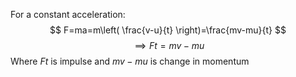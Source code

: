 For a constant acceleration:
$$
F=ma=m\left( \frac{v-u}{t} \right)=\frac{mv-mu}{t}
$$
$$
\implies Ft=mv-mu
$$
Where $Ft$ is impulse and $mv-mu$ is change in momentum